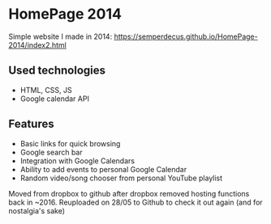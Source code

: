 # HomePage 2014
Simple website I made in 2014: https://semperdecus.github.io/HomePage-2014/index2.html

## Used technologies
- HTML, CSS, JS
- Google calendar API

## Features
  - Basic links for quick browsing
  - Google search bar
  - Integration with Google Calendars
  - Ability to add events to personal Google Calendar
  - Random video/song chooser from personal YouTube playlist

Moved from dropbox to github after dropbox removed hosting functions back in ~2016. Reuploaded on 28/05 to Github to check it out again (and for nostalgia's sake)
